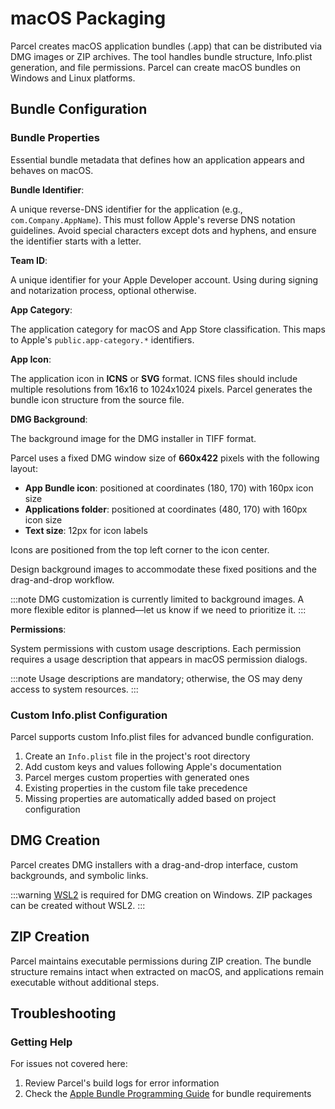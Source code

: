 # macOS Packaging

Parcel creates macOS application bundles (.app) that can be distributed via DMG images or ZIP archives. The tool handles bundle structure, Info.plist generation, and file permissions. Parcel can create macOS bundles on Windows and Linux platforms.

## Bundle Configuration

### Bundle Properties

Essential bundle metadata that defines how an application appears and behaves on macOS.

**Bundle Identifier**:

A unique reverse-DNS identifier for the application (e.g., `com.Company.AppName`). This must follow Apple's reverse DNS notation guidelines. Avoid special characters except dots and hyphens, and ensure the identifier starts with a letter.

**Team ID**:

A unique identifier for your Apple Developer account. Using during signing and notarization process, optional otherwise.

**App Category**:

The application category for macOS and App Store classification. This maps to Apple's `public.app-category.*` identifiers.

**App Icon**:

The application icon in **ICNS** or **SVG** format. ICNS files should include multiple resolutions from 16x16 to 1024x1024 pixels. Parcel generates the bundle icon structure from the source file.

**DMG Background**:

The background image for the DMG installer in TIFF format.

Parcel uses a fixed DMG window size of **660x422** pixels with the following layout:

- **App Bundle icon**: positioned at coordinates (180, 170) with 160px icon size
- **Applications folder**: positioned at coordinates (480, 170) with 160px icon size  
- **Text size**: 12px for icon labels

Icons are positioned from the top left corner to the icon center.

Design background images to accommodate these fixed positions and the drag-and-drop workflow.

:::note
DMG customization is currently limited to background images. A more flexible editor is planned—let us know if we need to prioritize it.
:::

**Permissions**:

System permissions with custom usage descriptions. Each permission requires a usage description that appears in macOS permission dialogs.

:::note
Usage descriptions are mandatory; otherwise, the OS may deny access to system resources.
:::

<!--- NOT YET AVAILABLE IN STABLE PARCEL
**File Type Associations**:

Associate the application with specific file types by specifying file extensions (e.g., `.myfile`) and optionally adding MIME types.

To handle these files in Avalonia applications, see [Activatable Lifetime](https://docs.avaloniaui.net/docs/concepts/services/activatable-lifetime#handling-uri-activation) documentation.

**URL Scheme Handlers**:

Register custom URL schemes for deep linking by defining custom schemes (e.g., `myapp://`, `myprotocol://`). This enables other applications to launch the app with specific parameters.

To handle URL schemes in Avalonia applications, see [Activatable Lifetime](https://docs.avaloniaui.net/docs/concepts/services/activatable-lifetime#handling-uri-activation) documentation.
--->

### Custom Info.plist Configuration

Parcel supports custom Info.plist files for advanced bundle configuration.

1. Create an `Info.plist` file in the project's root directory
2. Add custom keys and values following Apple's documentation
3. Parcel merges custom properties with generated ones
4. Existing properties in the custom file take precedence
5. Missing properties are automatically added based on project configuration

## DMG Creation

Parcel creates DMG installers with a drag-and-drop interface, custom backgrounds, and symbolic links.

:::warning
[WSL2](https://learn.microsoft.com/en-us/windows/wsl/) is required for DMG creation on Windows. ZIP packages can be created without WSL2.
:::

## ZIP Creation

Parcel maintains executable permissions during ZIP creation. The bundle structure remains intact when extracted on macOS, and applications remain executable without additional steps.

## Troubleshooting

### Getting Help

For issues not covered here:

1. Review Parcel's build logs for error information
2. Check the [Apple Bundle Programming Guide](https://developer.apple.com/library/archive/documentation/CoreFoundation/Conceptual/CFBundles/Introduction/Introduction.html) for bundle requirements
